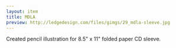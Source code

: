 ```yaml
---
layout: item
title: MDLA
preview: http://ledgedesign.com/files/gimgs/29_mdla-sleeve.jpg
---
```

Created pencil illustration for 8.5" x 11" folded paper CD sleeve.